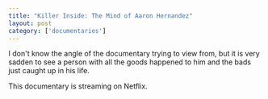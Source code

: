 ```yaml
---
title: "Killer Inside: The Mind of Aaron Hernandez"
layout: post
category: ['documentaries']
---
```

I don't know the angle of the documentary trying to view from, but it is very sadden to see a person with all the goods happened to him and the bads just caught up in his life. 

This documentary is streaming on Netflix. 
